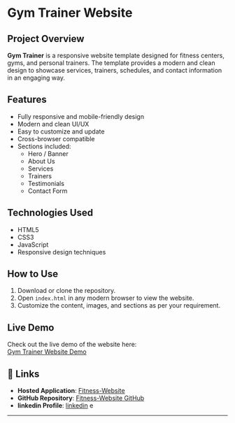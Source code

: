 # Gym Trainer Website

## Project Overview

**Gym Trainer** is a responsive website template designed for fitness centers, gyms, and personal trainers. The template provides a modern and clean design to showcase services, trainers, schedules, and contact information in an engaging way.

## Features

- Fully responsive and mobile-friendly design
- Modern and clean UI/UX
- Easy to customize and update
- Cross-browser compatible
- Sections included:
  - Hero / Banner
  - About Us
  - Services
  - Trainers
  - Testimonials
  - Contact Form

## Technologies Used

- HTML5
- CSS3
- JavaScript
- Responsive design techniques

## How to Use

1. Download or clone the repository.
2. Open `index.html` in any modern browser to view the website.
3. Customize the content, images, and sections as per your requirement.

## Live Demo

Check out the live demo of the website here:  
[Gym Trainer Website Demo](https://fitness-website-gym2.netlify.app/)

## 🔗 Links

- **Hosted Application**: [Fitness-Website](https://fitness-website-gym2.netlify.app/)  
- **GitHub Repository**: [Fitness-Website GitHub](https://github.com/PL7822/Fitness-Website)
- **linkedin Profile**: [linkedin](https://www.linkedin.com/in/pritam-lendale-398172353?utm_source=share&utm_campaign=share_via&utm_content=profile&utm_medium=android_app)  e


   

---

